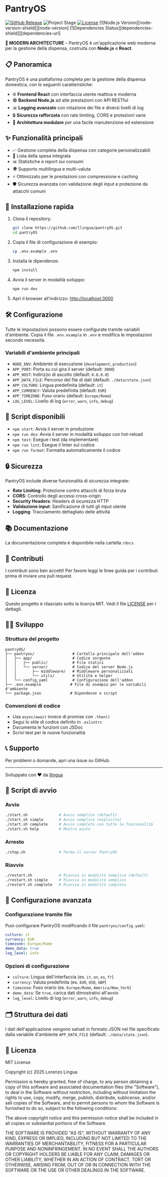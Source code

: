 # PantryOS

[![GitHub Release][releases-shield]][releases]
![Project Stage][project-stage-shield]
[![License][license-shield]](LICENSE.md)
[![Node.js Version][node-version-shield]][node-version]
[![Dependencies Status][dependencies-shield]][dependencies-url]

**🚀 MODERN ARCHITECTURE** – PantryOS è un'applicazione web moderna per la gestione della dispensa, costruita con **Node.js** e **React**.

## 📋 Panoramica

PantryOS è una piattaforma completa per la gestione della dispensa domestica, con le seguenti caratteristiche:

- 🌐 **Frontend React** con interfaccia utente reattiva e moderna
- 🟢 **Backend Node.js** ad alte prestazioni con API RESTful
- 📊 **Logging avanzato** con rotazione dei file e diversi livelli di log
- 🔒 **Sicurezza rafforzata** con rate limiting, CORS e protezioni varie
- 🧩 **Architettura modulare** per una facile manutenzione ed estensione

## ✨ Funzionalità principali

- ✅ Gestione completa della dispensa con categorie personalizzabili
- 🛒 Lista della spesa integrata
- 📊 Statistiche e report sui consumi
- 🌍 Supporto multilingua e multi-valuta
- ⚡ Ottimizzato per le prestazioni con compressione e caching
- 🛡️ Sicurezza avanzata con validazione degli input e protezione da attacchi comuni

## 🚀 Installazione rapida

1. Clona il repository:
   ```bash
   git clone https://github.com/llingua/pantryOS.git
   cd pantryOS
   ```

2. Copia il file di configurazione di esempio:
   ```bash
   cp .env.example .env
   ```

3. Installa le dipendenze:
   ```bash
   npm install
   ```

4. Avvia il server in modalità sviluppo:
   ```bash
   npm run dev
   ```

5. Apri il browser all'indirizzo: [http://localhost:3000](http://localhost:3000)

## 🛠️ Configurazione

Tutte le impostazioni possono essere configurate tramite variabili d'ambiente. Copia il file `.env.example` in `.env` e modifica le impostazioni secondo necessità.

### Variabili d'ambiente principali

- `NODE_ENV`: Ambiente di esecuzione (`development`, `production`)
- `APP_PORT`: Porta su cui gira il server (default: `3000`)
- `APP_HOST`: Indirizzo di ascolto (default: `0.0.0.0`)
- `APP_DATA_FILE`: Percorso del file di dati (default: `./data/state.json`)
- `APP_CULTURE`: Lingua predefinita (default: `it`)
- `APP_CURRENCY`: Valuta predefinita (default: `EUR`)
- `APP_TIMEZONE`: Fuso orario (default: `Europe/Rome`)
- `LOG_LEVEL`: Livello di log (`error`, `warn`, `info`, `debug`)

## 🚀 Script disponibili

- `npm start`: Avvia il server in produzione
- `npm run dev`: Avvia il server in modalità sviluppo con hot-reload
- `npm test`: Esegue i test (da implementare)
- `npm run lint`: Esegue il linter sul codice
- `npm run format`: Formatta automaticamente il codice

## 🔒 Sicurezza

PantryOS include diverse funzionalità di sicurezza integrate:

- **Rate Limiting**: Protezione contro attacchi di forza bruta
- **CORS**: Controllo degli accessi cross-origin
- **Security Headers**: Headers di sicurezza HTTP
- **Validazione input**: Sanificazione di tutti gli input utente
- **Logging**: Tracciamento dettagliato delle attività

## 📚 Documentazione

La documentazione completa è disponibile nella cartella `/docs`.

## 🤝 Contributi

I contributi sono ben accetti! Per favore leggi le linee guida per i contributi prima di inviare una pull request.

## 📄 Licenza

Questo progetto è rilasciato sotto la licenza MIT. Vedi il file [LICENSE](LICENSE) per i dettagli.

## 👨‍💻 Sviluppo

### Struttura del progetto

```
pantryOS/
├── pantryos/                 # Cartella principale dell'addon
│   ├── app/                  # Codice sorgente
│   │   ├── public/           # File statici
│   │   └── server/           # Codice del server Node.js
│   │       ├── middleware/   # Middleware personalizzati
│   │       └── utils/        # Utilità e helper
│   └── config.yaml           # Configurazione dell'addon
├── .env.example             # File di esempio per le variabili d'ambiente
└── package.json             # Dipendenze e script
```

### Convenzioni di codice

- Usa `async/await` invece di promise con `.then()`
- Segui lo stile di codice definito in `.eslintrc`
- Documenta le funzioni con JSDoc
- Scrivi test per le nuove funzionalità

## 📞 Supporto

Per problemi o domande, apri una issue su GitHub.

---

Sviluppato con ❤️ da [llingua](https://github.com/llingua)

## 🚀 Script di avvio

### Avvio

```bash
./start.sh              # Avvio semplice (default)
./start.sh simple       # Avvio semplice (esplicito)
./start.sh complete     # Avvio completo con tutte le funzionalità
./start.sh help         # Mostra aiuto
```

### Arresto

```bash
./stop.sh               # Ferma il server PantryOS
```

### Riavvio

```bash
./restart.sh            # Riavvia in modalità semplice (default)
./restart.sh simple     # Riavvia in modalità semplice
./restart.sh complete   # Riavvia in modalità completa
```

## 🔧 Configurazione avanzata

### Configurazione tramite file

Puoi configurare PantryOS modificando il file `pantryos/config.yaml`:

```yaml
culture: it
currency: EUR
timezone: Europe/Rome
demo_data: true
log_level: info
```

### Opzioni di configurazione

- `culture`: Lingua dell'interfaccia (es. `it`, `en`, `es`, `fr`)
- `currency`: Valuta predefinita (es. `EUR`, `USD`, `GBP`)
- `timezone`: Fuso orario (es. `Europe/Rome`, `America/New_York`)
- `demo_data`: Se `true`, carica dati dimostrativi all'avvio
- `log_level`: Livello di log (`error`, `warn`, `info`, `debug`)

## 🗂️ Struttura dei dati

I dati dell'applicazione vengono salvati in formato JSON nel file specificato dalla variabile d'ambiente `APP_DATA_FILE` (default: `./data/state.json`).

## 📄 Licenza

MIT License

Copyright (c) 2025 Lorenzo Lingua

Permission is hereby granted, free of charge, to any person obtaining a copy
of this software and associated documentation files (the "Software"), to deal
in the Software without restriction, including without limitation the rights
to use, copy, modify, merge, publish, distribute, sublicense, and/or sell
copies of the Software, and to permit persons to whom the Software is
furnished to do so, subject to the following conditions:

The above copyright notice and this permission notice shall be included in all
copies or substantial portions of the Software.

THE SOFTWARE IS PROVIDED "AS IS", WITHOUT WARRANTY OF ANY KIND, EXPRESS OR
IMPLIED, INCLUDING BUT NOT LIMITED TO THE WARRANTIES OF MERCHANTABILITY,
FITNESS FOR A PARTICULAR PURPOSE AND NONINFRINGEMENT. IN NO EVENT SHALL THE
AUTHORS OR COPYRIGHT HOLDERS BE LIABLE FOR ANY CLAIM, DAMAGES OR OTHER
LIABILITY, WHETHER IN AN ACTION OF CONTRACT, TORT OR OTHERWISE, ARISING FROM,
OUT OF OR IN CONNECTION WITH THE SOFTWARE OR THE USE OR OTHER DEALINGS IN THE
SOFTWARE.

[releases-shield]: https://img.shields.io/github/release/llingua/pantryOS.svg
[releases]: https://github.com/llingua/pantryOS/releases
[project-stage-shield]: https://img.shields.io/badge/project%20stage-experimental-orange.svg
[license-shield]: https://img.shields.io/github/license/llingua/pantryOS.svg
[aarch64-shield]: https://img.shields.io/badge/aarch64-yes-green.svg
[amd64-shield]: https://img.shields.io/badge/amd64-yes-green.svg
[armv7-shield]: https://img.shields.io/badge/armv7-yes-green.svg
[github-actions-shield]: https://github.com/llingua/pantryOS/workflows/CI/badge.svg
[github-actions]: https://github.com/llingua/pantryOS/actions
[maintenance-shield]: https://img.shields.io/maintenance/yes/2025.svg
[commits-shield]: https://img.shields.io/github/commit-activity/y/llingua/pantryOS.svg
[commits]: https://github.com/llingua/pantryOS/commits/main
[forum]: https://community.home-assistant.io/?u=addon_pantryos
[issue]: https://github.com/llingua/pantryOS/issues
[reddit]: https://www.reddit.com/r/homeassistant
[contributors]: https://github.com/llingua/pantryOS/graphs/contributors
